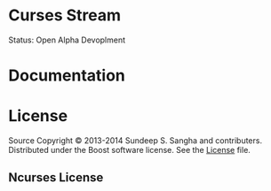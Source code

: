 Curses Stream
==========================================================================
Status: Open Alpha Devoplment

Documentation
==========================================================================

License
==========================================================================
Source Copyright © 2013-2014 Sundeep S. Sangha and contributers.
Distributed under the Boost software license. See the
[License](./License_1_0.txt) file.

Ncurses License
--------------------------------------------------------------------------
